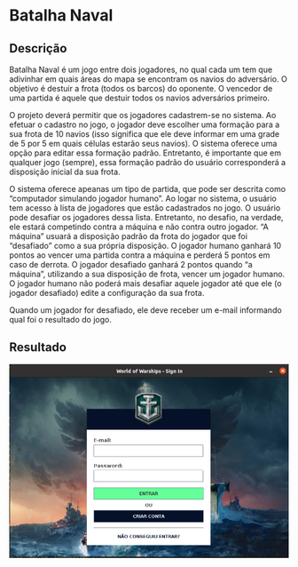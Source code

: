 # Batalha Naval

## Descrição

Batalha Naval é um jogo entre dois jogadores, no qual cada um tem que adivinhar em quais
áreas do mapa se encontram os navios do adversário. O objetivo é destuir a frota (todos os
barcos) do oponente. O vencedor de uma partida é aquele que destuir todos os navios
adversários primeiro.

O projeto deverá permitir que os jogadores cadastrem-se no sistema. Ao efetuar
o cadastro no jogo, o jogador deve escolher uma formação para a sua frota de 10 navios (isso
significa que ele deve informar em uma grade de 5 por 5 em quais células estarão seus navios).
O sistema oferece uma opção para editar essa formação padrão. Entretanto, é importante que
em qualquer jogo (sempre), essa formação padrão do usuário corresponderá a disposição
inicial da sua frota.

O sistema oferece apeanas um tipo de partida, que pode ser descrita como “computador
simulando jogador humano”. Ao logar no sistema, o usuário tem acesso à lista de jogadores
que estão cadastrados no jogo. O usuário pode desafiar os jogadores dessa lista. Entretanto,
no desafio, na verdade, ele estará competindo contra a máquina e não contra outro jogador.
“A máquina” usuará a disposição padrão da frota do jogador que foi “desafiado” como a sua
própria disposição. O jogador humano ganhará 10 pontos ao vencer uma partida contra a
máquina e perderá 5 pontos em caso de derrota. O jogador desafiado ganhará 2 pontos
quando “a máquina”, utilizando a sua disposição de frota, vencer um jogador humano. O
jogador humano não poderá mais desafiar aquele jogador até que ele (o jogador desafiado)
edite a configuração da sua frota.

Quando um jogador for desafiado, ele deve receber um e-mail informando qual foi o resultado
do jogo.

## Resultado

![alt text](https://github.com/IgorPimentelG/Batalha-Naval/blob/master/docs/images/Login.png?raw=true)
